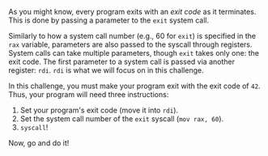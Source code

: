 As you might know, every program exits with an _exit code_ as it terminates.
This is done by passing a parameter to the `exit` system call.

Similarly to how a system call number (e.g., 60 for `exit`) is specified in the `rax` variable, parameters are also passed to the syscall through registers.
System calls can take multiple parameters, though `exit` takes only one: the exit code.
The first parameter to a system call is passed via another register: `rdi`.
`rdi` is what we will focus on in this challenge.

In this challenge, you must make your program exit with the exit code of `42`.
Thus, your program will need three instructions:

1. Set your program's exit code (move it into `rdi`).
2. Set the system call number of the `exit` syscall (`mov rax, 60`).
3. `syscall`!

Now, go and do it!
